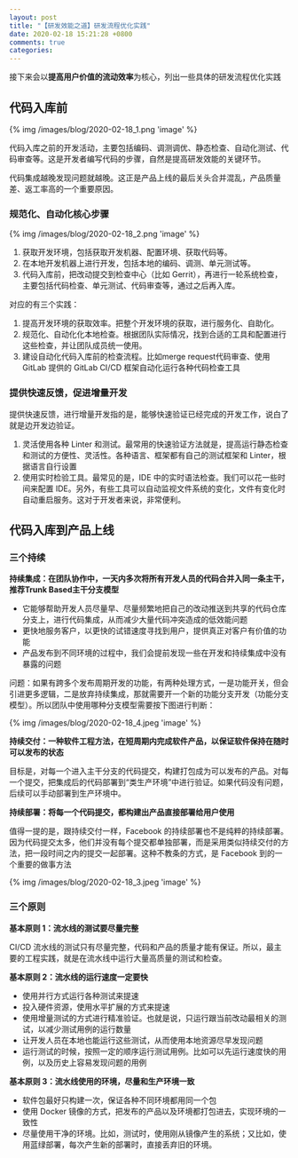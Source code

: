 ```yaml
---
layout: post
title: "【研发效能之道】研发流程优化实践"
date: 2020-02-18 15:21:28 +0800
comments: true
categories: 
---
```


接下来会以**提高用户价值的流动效率**为核心，列出一些具体的研发流程优化实践

<!-- more -->

## 代码入库前
{% img /images/blog/2020-02-18_1.png 'image' %}

代码入库之前的开发活动，主要包括编码、调测调优、静态检查、自动化测试、代码审查等。这是开发者编写代码的步骤，自然是提高研发效能的关键环节。

代码集成越晚发现问题就越晚。这正是产品上线的最后关头合并混乱，产品质量差、返工率高的一个重要原因。
### 规范化、自动化核心步骤
{% img /images/blog/2020-02-18_2.png 'image' %}


1. 获取开发环境，包括获取开发机器、配置环境、获取代码等。
2. 在本地开发机器上进行开发，包括本地的编码、调测、单元测试等。
3. 代码入库前，把改动提交到检查中心（比如 Gerrit），再进行一轮系统检查，主要包括代码检查、单元测试、代码审查等，通过之后再入库。

对应的有三个实践：

1. 提高开发环境的获取效率。把整个开发环境的获取，进行服务化、自助化。
2. 规范化、自动化化本地检查。根据团队实际情况，找到合适的工具和配置进行这些检查，并让团队成员统一使用。
3. 建设自动化代码入库前的检查流程。比如merge request代码审查、使用 GitLab 提供的 GitLab CI/CD 框架自动化运行各种代码检查工具

### 提供快速反馈，促进增量开发
提供快速反馈，进行增量开发指的是，能够快速验证已经完成的开发工作，说白了就是边开发边验证。

1. 灵活使用各种 Linter 和测试。最常用的快速验证方法就是，提高运行静态检查和测试的方便性、灵活性。各种语言、框架都有自己的测试框架和 Linter，根据语言自行设置
2. 使用实时检验工具。最常见的是，IDE 中的实时语法检查。我们可以花一些时间来配置 IDE。另外，有些工具可以自动监视文件系统的变化，文件有变化时自动重启服务。这对于开发者来说，非常便利。

## 代码入库到产品上线
### 三个持续
**持续集成：在团队协作中，一天内多次将所有开发人员的代码合并入同一条主干，推荐Trunk Based主干分支模型**

* 它能够帮助开发人员尽量早、尽量频繁地把自己的改动推送到共享的代码仓库分支上，进行代码集成，从而减少大量代码冲突造成的低效能问题
* 更快地服务客户，以更快的试错速度寻找到用户，提供真正对客户有价值的功能
* 产品发布到不同环境的过程中，我们会提前发现一些在开发和持续集成中没有暴露的问题

问题：如果有跨多个发布周期开发的功能，有两种处理方式，一是功能开关，但会引进更多逻辑，二是放弃持续集成，那就需要开一个新的功能分支开发（功能分支模型）。所以团队中使用哪种分支模型需要按下图进行判断：

{% img /images/blog/2020-02-18_4.jpeg 'image' %}


**持续交付：一种软件工程方法，在短周期内完成软件产品，以保证软件保持在随时可以发布的状态**

目标是，对每一个进入主干分支的代码提交，构建打包成为可以发布的产品。对每一个提交，把集成后的代码部署到“类生产环境”中进行验证。如果代码没有问题，后续可以手动部署到生产环境中。

**持续部署：将每一个代码提交，都构建出产品直接部署给用户使用**

值得一提的是，跟持续交付一样，Facebook 的持续部署也不是纯粹的持续部署。因为代码提交太多，他们并没有每个提交都单独部署，而是采用类似持续交付的方法，把一段时间之内的提交一起部署。这种不教条的方式，是 Facebook 到的一个重要的做事方法

{% img /images/blog/2020-02-18_3.jpeg 'image' %}

### 三个原则

**基本原则 1：流水线的测试要尽量完整**

CI/CD 流水线的测试只有尽量完整，代码和产品的质量才能有保证。所以，最主要的工程实践，就是在流水线中运行大量高质量的测试和检查。

**基本原则 2：流水线的运行速度一定要快**

* 使用并行方式运行各种测试来提速
* 投入硬件资源，使用水平扩展的方式来提速
* 使用增量测试的方式进行精准验证。也就是说，只运行跟当前改动最相关的测试，以减少测试用例的运行数量
* 让开发人员在本地也能运行这些测试，从而使用本地资源尽早发现问题
* 运行测试的时候，按照一定的顺序运行测试用例。比如可以先运行速度快的用例，以及历史上容易发现问题的用例

**基本原则 3：流水线使用的环境，尽量和生产环境一致**

* 软件包最好只构建一次，保证各种不同环境都用同一个包
* 使用 Docker 镜像的方式，把发布的产品以及环境都打包进去，实现环境的一致性
* 尽量使用干净的环境。比如，测试时，使用刚从镜像产生的系统；又比如，使用蓝绿部署，每次产生新的部署时，直接丢弃旧的环境。


